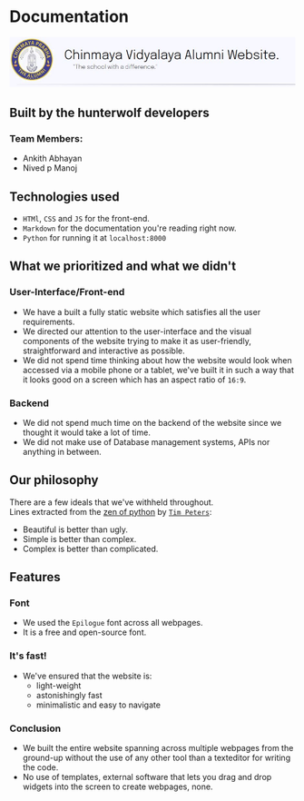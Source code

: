 # Documentation
![website banner](assets/banner.JPG "website banner") 
## Built by the hunterwolf developers
### Team Members:  
- Ankith Abhayan  
- Nived p Manoj  
## Technologies used
- `HTMl`, `CSS` and `JS` for the front-end.
- `Markdown` for the documentation you're reading right now.
- `Python` for running it at `localhost:8000`  
  
## <a name="priority"></a> What we prioritized and what we didn't
### User-Interface/Front-end
- We have a built a fully static website which satisfies all the user requirements.
- We directed our attention to the user-interface and the visual components of the website trying to make it as user-friendly, straightforward and interactive as possible.
- We did not spend time thinking about how the website would look when accessed via a mobile phone or a tablet, we've built it in such a way that it looks good on a screen which has an aspect ratio of `16:9`.

### Backend
- We did not spend much time on the backend of the website since we thought it would take a lot of time.
- We did not make use of Database management systems, APIs nor anything in between.

## Our philosophy
There are a few ideals that we've withheld throughout.  
Lines extracted from the [zen of python](https://en.wikipedia.org/wiki/Zen_of_Python) by [`Tim Peters`](https://en.wikipedia.org/wiki/Tim_Peters_(software_engineer)): 
- Beautiful is better than ugly.
- Simple is better than complex.
- Complex is better than complicated.

## Features
### Font
- We used the `Epilogue` font across all webpages.
- It is a free and open-source font.

### It's fast!
- We've ensured that the website is:
  - light-weight 
  - astonishingly fast 
  - minimalistic and easy to navigate

### Conclusion
- We built the entire website spanning across multiple webpages from the ground-up without the use of any other tool than a texteditor for writing the code.
- No use of templates, external software that lets you drag and drop widgets into the screen to create webpages, none.